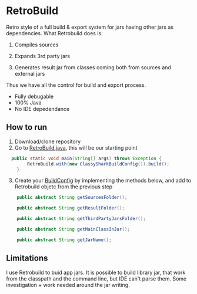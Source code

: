 # RetroBuild

Retro style of a full build & export system for jars having other jars as dependencies. 
What Retrobuild does is:

1. Compiles sources

2. Expands 3rd party jars

3. Generates result jar from classes coming both from sources and external jars

Thus we have all the control for build and export process. 
* Fully debugable
* 100% Java
* No IDE depedendance

## How to run

1. Download/clone repository
2. Go to [RetroBuild.java](https://github.com/borisf/RetroBuild/blob/master/src/com/apisolutions/retrobuild/RetroBuild.java), this will be our starting point

```java
  public static void main(String[] args) throws Exception {
        RetroBuild.with(new ClassySharkBuildConfig()).build();
    }
```


3. Create your [BuildConfig](https://github.com/borisf/RetroBuild/blob/master/src/com/apisolutions/retrobuild/builds/BuildConfig.java) by implementing the methods below, and add to Retrobuild objetc from the previous step
```java
    public abstract String getSourcesFolder();

    public abstract String getResultFolder();

    public abstract String getThirdPartyJarsFolder();

    public abstract String getMainClassInJar();

    public abstract String getJarName();
```
## Limitations

I use Retrobuild to buid app jars. It is possible to build library jar, that work from the classpath and the command line, but IDE can't parse them. Some investigation + work needed around the jar writing.
